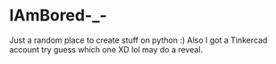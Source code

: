 # IAmBored-_-
Just a random place to create stuff on python :)
Also I got a Tinkercad account try guess which one XD lol may do a reveal.
